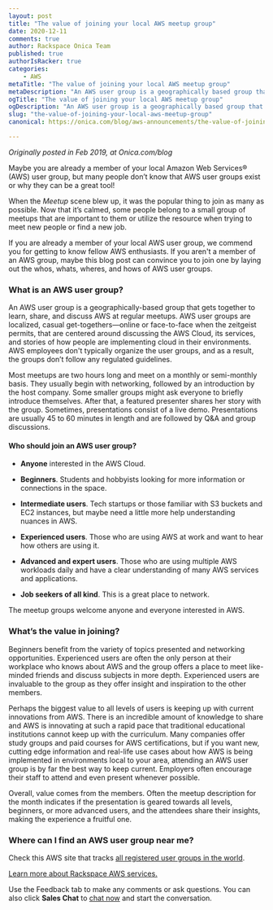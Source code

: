 ```yaml
---
layout: post
title: "The value of joining your local AWS meetup group"
date: 2020-12-11
comments: true
author: Rackspace Onica Team
published: true
authorIsRacker: true
categories:
    - AWS
metaTitle: "The value of joining your local AWS meetup group"
metaDescription: "An AWS user group is a geographically based group that gets together to learn, share and discuss AWS at regular meetups."
ogTitle: "The value of joining your local AWS meetup group"
ogDescription: "An AWS user group is a geographically based group that gets together to learn, share and discuss AWS at regular meetups."
slug: "the-value-of-joining-your-local-aws-meetup-group"
canonical: https://onica.com/blog/aws-announcements/the-value-of-joining-your-local-aws-meetup-group/

---
```


*Originally posted in Feb 2019, at Onica.com/blog*

Maybe you are already a member of your local Amazon Web Services&reg; (AWS) 
user group, but many people don’t know that AWS user groups exist or why 
they can be a great tool!

<!--more-->

When the *Meetup* scene blew up, it was the popular thing to join as many 
as possible. Now that it’s calmed, some people belong to a small group of 
meetups that are important to them or utilize the resource when trying 
to meet new people or find a new job.

If you are already a member of your local AWS 
user group, we commend you for getting to know fellow AWS enthusiasts. If you
aren't a member of an AWS group, maybe this blog post can convince you to join one
by laying out the whos, whats, wheres, and hows of AWS user groups.

### What is an AWS user group?  

An AWS user group is a geographically-based group that gets together to
learn, share, and discuss AWS at regular meetups. AWS user groups are
localized, casual get-togethers&mdash;online or face-to-face when the zeitgeist
permits, that are centered around discussing the AWS Cloud, its services, and stories
of how people are implementing cloud in their environments. AWS employees
don't typically organize the user groups, and as a result, the groups don’t follow any regulated guidelines. 

Most meetups are two hours long and meet on a monthly or semi-monthly
basis. They usually begin with networking, followed by an introduction
by the host company. Some smaller groups might ask everyone to briefly
introduce themselves. After that, a featured presenter shares her
story with the group. Sometimes, presentations consist of a live demo. Presentations
are usually 45 to 60 minutes in length and are followed by Q&A and group discussions.

#### Who should join an AWS user group?

- **Anyone** interested in the AWS Cloud.

- **Beginners**. Students and hobbyists looking for more information or
  connections in the space.

- **Intermediate users**. Tech startups or those familiar with S3 buckets and EC2
  instances, but maybe need a little more help understanding nuances in AWS.

- **Experienced users**. Those who are using AWS at work and want to hear
  how others are using it.

- **Advanced and expert users**. Those who are using multiple AWS workloads
  daily and have a clear understanding of many AWS services and applications.

- **Job seekers of all kind**. This is a great place to network.

The meetup groups welcome anyone and everyone interested in AWS.  

### What’s the value in joining?

Beginners benefit from the variety of topics presented and networking
opportunities. Experienced users are often the only person at
their workplace who knows about AWS and the group offers a place to
meet like-minded friends and discuss subjects in more depth. Experienced
users are invaluable to the group as they offer insight and inspiration to the other members.  

Perhaps the biggest value to all levels of users is keeping up with
current innovations from AWS. There is an incredible amount of
knowledge to share and AWS is innovating at such a rapid
pace that traditional educational institutions cannot keep up with
the curriculum. Many companies offer study groups and paid courses
for AWS certifications, but if you want new, cutting edge information and real-life use
cases about how AWS is being implemented in environments local to your
area, attending an AWS user group is by far the best way to keep
current. Employers often encourage their staff to attend and even present whenever possible.

Overall, value comes from the members. Often the meetup description for the
month indicates if the presentation is geared towards all levels, beginners, or
more advanced users, and the attendees share their insights, making the experience a fruitful one.

### Where can I find an AWS user group near me?

Check this AWS site that tracks [all registered user groups in the world](https://aws.amazon.com/developer/community/usergroups/).

<a class="cta blue" id="cta" href="https://www.rackspace.com/cloud/aws">Learn more about Rackspace AWS services.</a>

Use the Feedback tab to make any comments or ask questions. You can also click
**Sales Chat** to [chat now](https://www.rackspace.com/) and start the conversation.
